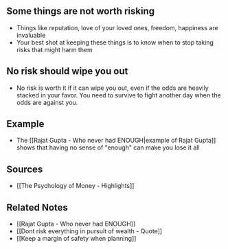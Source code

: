## Some things are not worth risking
- Things like reputation, love of your loved ones, freedom, happiness are invaluable
- Your best shot at keeping these things is to know when to stop taking risks that might harm them

## No risk should wipe you out
- No risk is worth it if it can wipe you out, even if the odds are heavily stacked in your favor. You need to survive to fight another day when the odds are against you.

## Example
- The [[Rajat Gupta - Who never had ENOUGH|example of Rajat Gupta]] shows that having no sense of "enough" can make you lose it all

## Sources
- [[The Psychology of Money - Highlights]]

## Related Notes
- [[Rajat Gupta - Who never had ENOUGH]]
- [[Dont risk everything in pursuit of wealth - Quote]]
- [[Keep a margin of safety when planning]]